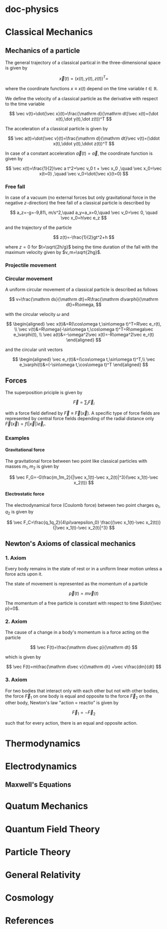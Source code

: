 # doc-physics

# Classical Mechanics

## Mechanics of a particle

The general trajectory of a classical partical in the three-dimensional space is given by

$$
\vec x(t)=(x(t),y(t),z(t))^T=
$$

where the coordinate functions $x\equiv x(t)$ depend on the time variable $t\in\mathbb R$.

We define the velocity of a classical particle as the derivative with respect to the time variable

$$
\vec v(t)=\dot{\vec x}(t)=\frac{\mathrm d}{\mathrm dt}\vec x(t)=(\dot x(t),\dot y(t),\dot z(t))^T
$$

The acceleration of a classical particle is given by

$$
\vec a(t)=\dot{\vec v}(t)=\frac{\mathrm d}{\mathrm dt}\vec v(t)=(\ddot x(t),\ddot y(t),\ddot z(t))^T
$$

In case of a constant acceleration $\vec a(t)=\vec a$, the coordinate function is given by

$$
\vec x(t)=\frac{1}{2}\vec a t^2+\vec v_0 t + \vec x_0
,\quad
\vec x_0=\vec x(t=0)
,\quad
\vec v_0=\dot{\vec x}(t=0)
$$

### Free fall
In case of a vacuum (no external forces but only gravitational force in the negative $z$-direction) the free fall of a classical particle is described by

$$
a_z=-g=-9,81\, m/s^2,\quad a_y=a_x=0,\quad \vec v_0=\vec 0, \quad \vec x_0=h\vec e_z
$$

and the trajectory of the particle

$$
z(t)=-\frac{1}{2}gt^2+h
$$

where $z=0$ for $t=\sqrt{2h/g}$ being the time duration of the fall with the maximum velocity given by $v_m=\sqrt{2hg}$.

### Projectile movement

### Circular movement

A uniform circular movement of a classical particle is described as follows

$$
v=\frac{\mathrm ds}{\mathrm dt}=R\frac{\mathrm d\varphi}{\mathrm dt}=R\omega,
$$

with the circular velocity $\omega$ and

$$
\begin{aligned}
\vec x(t)&=R(\cos\omega t,\sin\omega t)^T=R\vec e_r(t),
\\
\vec v(t)&=R\omega(-\sin\omega t,\cos\omega t)^T=R\omega\vec e_\varphi(t),
\\
\vec a(t)&=-\omega^2\vec x(t)=-R\omega^2\vec e_r(t)
\end{aligned}
$$

and the circular unit vectors

$$
\begin{aligned}
\vec e_r(t)&=(\cos\omega t,\sin\omega t)^T,\\
\vec e_\varphi(t)&=(-\sin\omega t,\cos\omega t)^T
\end{aligned}
$$

## Forces

The superposition priciple is given by

$$
\vec F=\sum_i \vec F_i
$$

with a force field defined by $\vec F\equiv \vec F(\vec x)$. A specific type of force fields are represented by central force fields depending of the radial distance only $\vec F(\vec x)=f(|\vec x|)\vec e_r$.

### Examples

#### Gravitational force
The gravitational force between two point like classical particles with masses $m_1,m_2$ is given by

$$
\vec F_G=-G\frac{m_1m_2}{|\vec x_1(t)-\vec x_2(t)|^3}(\vec x_1(t)-\vec x_2(t))
$$

#### Electrostatic force
The electrodynamical force (Coulomb force) between two point charges $q_1,q_2$ is given by

$$
\vec F_C=\frac{q_1q_2}{4\pi\varepsilon_0}
\frac{(\vec x_1(t)-\vec x_2(t))}
{|\vec x_1(t)-\vec x_2(t)|^3}
$$

## Newton's Axioms of classical mechanics

### 1. Axiom

Every body remains in the state of rest or in a uniform linear motion unless a force acts upon it.

The state of movement is represented as the momentum of a particle

$$
\vec p(t)=m\vec v(t)
$$

The momentum of a free particle is constant with respect to time $\dot{\vec p}=0$.

### 2. Axiom

The cause of a change in a body's momentum is a force acting on the particle

$$
\vec F(t)=\frac{\mathrm d\vec p}{\mathrm dt}
$$

which is given by

$$
\vec F(t)=m\frac{\mathrm d\vec v}{\mathrm dt}
+\vec v\frac{dm}{dt}
$$

### 3. Axiom

For two bodies that interact only with each other but not with other bodies, the force $\vec F_1$ on one body is equal and opposite to the force $\vec F_2$ on the other body, Newton's law "action = reactio" is given by

$$
\vec F_1=-\vec F_2
$$

such that for every action, there is an equal and opposite action.

# Thermodynamics



# Electrodynamics

## Maxwell's Equations



# Quatum Mechanics

# Quantum Field Theory

# Particle Theory

# General Relativity

# Cosmology

# References
